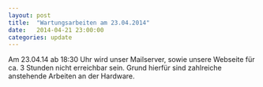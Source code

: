 ```yaml
---
layout: post
title:  "Wartungsarbeiten am 23.04.2014"
date:   2014-04-21 23:00:00
categories: update
---
```

Am 23.04.14 ab 18:30 Uhr wird unser Mailserver, sowie unsere Webseite für ca. 3 Stunden nicht erreichbar sein. Grund hierfür sind zahlreiche anstehende Arbeiten an der Hardware.




